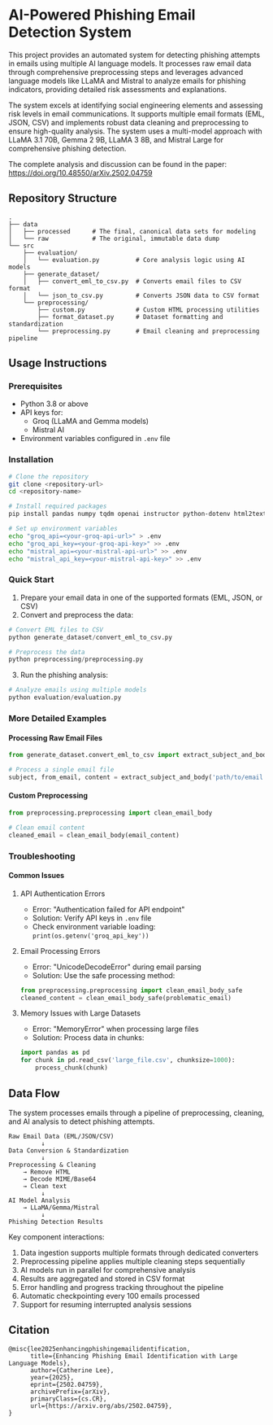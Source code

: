 # AI-Powered Phishing Email Detection System

This project provides an automated system for detecting phishing attempts in emails using multiple AI language models. It processes raw email data through comprehensive preprocessing steps and leverages advanced language models like LLaMA and Mistral to analyze emails for phishing indicators, providing detailed risk assessments and explanations.

The system excels at identifying social engineering elements and assessing risk levels in email communications. It supports multiple email formats (EML, JSON, CSV) and implements robust data cleaning and preprocessing to ensure high-quality analysis. The system uses a multi-model approach with LLaMA 3.1 70B, Gemma 2 9B, LLaMA 3 8B, and Mistral Large for comprehensive phishing detection.

The complete analysis and discussion can be found in the paper:  
https://doi.org/10.48550/arXiv.2502.04759

## Repository Structure
```
.
├── data
│   ├── processed      # The final, canonical data sets for modeling
│   └── raw            # The original, immutable data dump
└── src
    ├── evaluation/
    │   └── evaluation.py          # Core analysis logic using AI models
    ├── generate_dataset/
    │   ├── convert_eml_to_csv.py  # Converts email files to CSV format
    │   └── json_to_csv.py         # Converts JSON data to CSV format
    └── preprocessing/
        ├── custom.py              # Custom HTML processing utilities
        ├── format_dataset.py      # Dataset formatting and standardization
        └── preprocessing.py       # Email cleaning and preprocessing pipeline
```

## Usage Instructions
### Prerequisites
- Python 3.8 or above
- API keys for:
  - Groq (LLaMA and Gemma models)
  - Mistral AI
- Environment variables configured in `.env` file

### Installation
```bash
# Clone the repository
git clone <repository-url>
cd <repository-name>

# Install required packages
pip install pandas numpy tqdm openai instructor python-dotenv html2text pydantic seaborn

# Set up environment variables
echo "groq_api=<your-groq-api-url>" > .env
echo "groq_api_key=<your-groq-api-key>" >> .env
echo "mistral_api=<your-mistral-api-url>" >> .env
echo "mistral_api_key=<your-mistral-api-key>" >> .env
```

### Quick Start
1. Prepare your email data in one of the supported formats (EML, JSON, or CSV)
2. Convert and preprocess the data:
```python
# Convert EML files to CSV
python generate_dataset/convert_eml_to_csv.py

# Preprocess the data
python preprocessing/preprocessing.py
```

3. Run the phishing analysis:
```python
# Analyze emails using multiple models
python evaluation/evaluation.py
```

### More Detailed Examples
#### Processing Raw Email Files
```python
from generate_dataset.convert_eml_to_csv import extract_subject_and_body

# Process a single email file
subject, from_email, content = extract_subject_and_body('path/to/email.eml')
```

#### Custom Preprocessing
```python
from preprocessing.preprocessing import clean_email_body

# Clean email content
cleaned_email = clean_email_body(email_content)
```

### Troubleshooting
#### Common Issues
1. API Authentication Errors
   - Error: "Authentication failed for API endpoint"
   - Solution: Verify API keys in `.env` file
   - Check environment variable loading: `print(os.getenv('groq_api_key'))`

2. Email Processing Errors
   - Error: "UnicodeDecodeError" during email parsing
   - Solution: Use the safe processing method:
   ```python
   from preprocessing.preprocessing import clean_email_body_safe
   cleaned_content = clean_email_body_safe(problematic_email)
   ```

3. Memory Issues with Large Datasets
   - Error: "MemoryError" when processing large files
   - Solution: Process data in chunks:
   ```python
   import pandas as pd
   for chunk in pd.read_csv('large_file.csv', chunksize=1000):
       process_chunk(chunk)
   ```

## Data Flow
The system processes emails through a pipeline of preprocessing, cleaning, and AI analysis to detect phishing attempts.

```ascii
Raw Email Data (EML/JSON/CSV)
         ↓
Data Conversion & Standardization
         ↓
Preprocessing & Cleaning
    → Remove HTML
    → Decode MIME/Base64
    → Clean text
         ↓
AI Model Analysis
    → LLaMA/Gemma/Mistral
         ↓
Phishing Detection Results
```

Key component interactions:
1. Data ingestion supports multiple formats through dedicated converters
2. Preprocessing pipeline applies multiple cleaning steps sequentially
3. AI models run in parallel for comprehensive analysis
4. Results are aggregated and stored in CSV format
5. Error handling and progress tracking throughout the pipeline
6. Automatic checkpointing every 100 emails processed
7. Support for resuming interrupted analysis sessions

## Citation
```
@misc{lee2025enhancingphishingemailidentification,
      title={Enhancing Phishing Email Identification with Large Language Models}, 
      author={Catherine Lee},
      year={2025},
      eprint={2502.04759},
      archivePrefix={arXiv},
      primaryClass={cs.CR},
      url={https://arxiv.org/abs/2502.04759}, 
}
```
